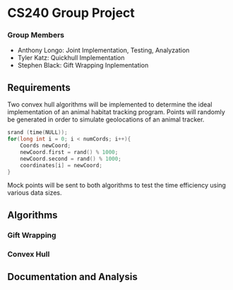 # CS240 Group Project

### Group Members
- Anthony Longo: Joint Implementation, Testing, Analyzation
- Tyler Katz: Quickhull Implementation
- Stephen Black: Gift Wrapping Inplementation

## Requirements
Two convex hull algorithms will be implemented to determine the ideal implementation of an animal habitat tracking program. Points will randomly be generated in order to simulate geolocations of an animal tracker.
```cpp
srand (time(NULL));
for(long int i = 0; i < numCords; i++){
    Coords newCoord;
    newCoord.first = rand() % 1000;
    newCoord.second = rand() % 1000;
    coordinates[i] = newCoord;
}
```
Mock points will be sent to both algorithms to test the time efficiency using various data sizes.
## Algorithms

### Gift Wrapping

### Convex Hull


## Documentation and Analysis
